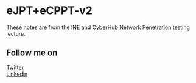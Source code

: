 # eJPT+eCPPT-v2
These notes are from the [INE](https://ine.com/learning/certifications/external/elearnsecurity-certified-professional-penetration-tester) and [CyberHub Network Penetration testing](https://cyberhub.sa/courses/119)
lecture.


Follow me on 
---------------
[Twitter](https://twitter.com/SBE10OC)  
[Linkedin](https://www.linkedin.com/in/shehap-ali-b17216247/)
